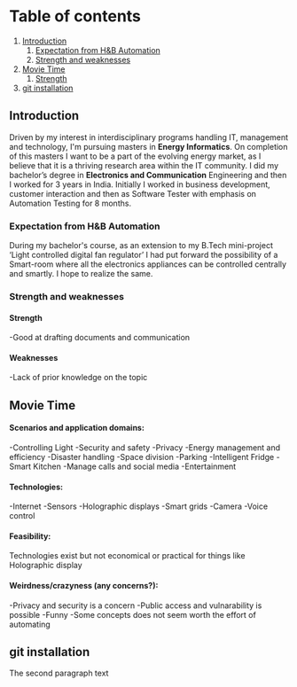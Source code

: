 # Table of contents
1. [Introduction](#introduction)
    1. [Expectation from H&B Automation](#Expectation)
    2. [Strength and weaknesses](#strength)
2. [Movie Time](#movie)
    1. [Strength](#str)
3. [git installation](#git)

## Introduction <a name="introduction"></a>

Driven by my interest in interdisciplinary programs handling IT, management and technology, I'm pursuing masters in **Energy Informatics**. On completion of this masters I want to be a part of the evolving energy market, as I believe that it is a thriving research area within the IT community. 
I did my bachelor’s degree in **Electronics and Communication** Engineering and then I worked for 3 years in India. Initially I worked in business development, customer interaction and then as Software Tester with emphasis on Automation Testing for 8 months.

### Expectation from H&B Automation <a name="Expectation"></a>
During my bachelor's course, as an extension to my B.Tech mini-project ‘Light controlled digital fan regulator’ I had put forward the possibility of a Smart-room where all the electronics appliances can be controlled centrally and smartly. I hope to realize the same. 

### Strength and weaknesses <a name="strength"></a>

#### Strength
  -Good at drafting documents and communication
  
#### Weaknesses
  -Lack of prior knowledge on the topic

## Movie Time <a name="movie"></a>

#### Scenarios and application domains:
-Controlling Light
-Security and safety
-Privacy
-Energy management and efficiency
-Disaster handling
-Space division 
-Parking
-Intelligent Fridge
-Smart Kitchen
-Manage calls and social media
-Entertainment

#### Technologies:
-Internet
-Sensors
-Holographic displays
-Smart grids
-Camera
-Voice control

#### Feasibility:
Technologies exist but not economical or practical for things like Holographic display 

#### Weirdness/crazyness (any concerns?):
-Privacy and security is a concern
-Public access and vulnarability is possible
-Funny
-Some concepts does not seem worth the effort of automating


## git installation <a name="git"></a>
The second paragraph text




